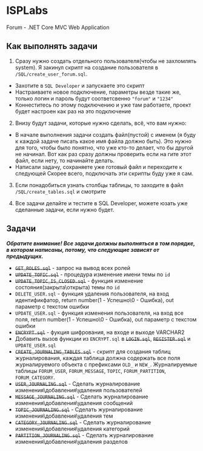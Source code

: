 # ISPLabs
Forum - .NET Core MVC Web Application

## Как выполнять задачи

1. Сразу нужно создать отдельного пользователя(чтобы не захломлять system). Я закинул скрипт на создание пользователя в `/SQL/create_user_forum.sql`.
  * Захотите в `SQL Developer` и запускаете это скрипт
  * Настраиваете новое подключение, параметры везде такие же, только логин и пароль будут соответсвенно `"forum"` и `"1234"`
  * Коннеститесь по этому подключению и уже там работаете, проект будет настроен как раз на это подключение
 
2. Внизу будут задачи, которые нужно сделать, всё, что вам нужно:
  * В начале выполнения задачи создать файл(пустой) с именем (я буду к каждой задаче писать какое имя файла должно быть). Это нужно для того, чтобы было понятно, что уже кто-то делает, что бы другой не начинал. Вот как раз сразу должны проверить если на гите этот файл, если нету, то начинайте делать.
  * Написали задачу, сохраняете уже готовый файл и переходите к следующей
  Скорее всего, подключать эти скрипты буду уже я сам.

3. Если понадобиться узнать столбцы таблицы, то заходите в файл `/SQL/create_tables.sql` и смотрите

4. Все задачи делайте и тестите в SQL Developer, можете юзать уже сделанные задачи, если нужно будет.

## Задачи
***Обратите внимание! Все задачи должны выполняться в том порядке, в котором написаны, потому, что следующие зависят от предыдущих.***

 - ~~`GET_ROLES.sql`~~ - запрос на вывод всех ролей
 - ~~`UPDATE_TOPIC.sql`~~ - процедура изменение имени темы по `id`
 - ~~`UPDATE_TOPIC_IS_CLOSED.sql`~~ - функция изменение состояния(закрыта\открыта) темы по `id`
 - `DELETE_USER.sql` - функция удаления пользователя, на вход идентификфатор, return number(1 - Успешно\0 - Ошибка), out параметр с текстом ошибки
 - `UPDATE_USER.sql` - функция изменения пользователя, на вход все поля, return number(1 - Успешно\0 - Ошибка), out параметр с текстом ошибки
 - ~~`ENCRYPT.sql`~~ - фукция шифрования, на входе и выходе VARCHAR2
 - Добавить вызов функции из `ENCRYPT.sql` в ~~`LOGIN.sql`~~, ~~`REGISTER.sql`~~ и `UPDATE_USER.sql`
 - ~~`CREATE_JOURNALING_TABLES.sql`~~ - скрипт для создания таблиц журналирования, каждая таблица должна содержать все поля журналируемого объекта с префиксами `OLD_` и `NEW_`. Журналируемые таблицы `FORUM_USER`, `FORUM_MESSAGE`, `TOPIC`, `FORUM_PARTITION`, `FORUM_CATEGORY`.
 - ~~`USER_JOURNALING.sql`~~ - Сделать журналирование изменения\добавления\удаления пользователей
 - ~~`MESSAGE_JOURNALING.sql`~~ - Сделать журналирование изменения\добавления\удаления сообщений
 - ~~`TOPIC_JOURNALING.sql`~~ - Сделать журналирование изменения\добавления\удаления тем
 - ~~`CATEGORY_JOURNALING.sql`~~ - Сделать журналирование изменения\добавления\удаления категорий
 - ~~`PARTITION_JOURNALING.sql`~~ - Сделать журналирование изменения\добавления\удаления разделов
